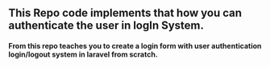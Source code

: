 ## This Repo code implements that how you can authenticate the user in logIn System.

#### From this repo teaches you to create a login form with user authentication login/logout system in laravel from scratch.
